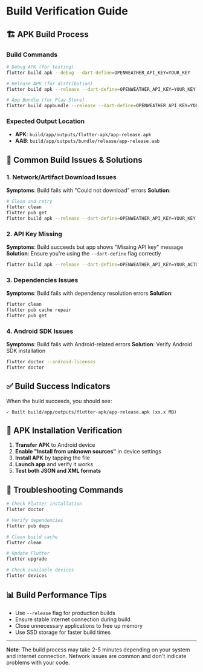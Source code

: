 # Build Verification Guide

## 🏗️ APK Build Process

### **Build Commands**

```bash
# Debug APK (for testing)
flutter build apk --debug --dart-define=OPENWEATHER_API_KEY=YOUR_KEY

# Release APK (for distribution)
flutter build apk --release --dart-define=OPENWEATHER_API_KEY=YOUR_KEY

# App Bundle (for Play Store)
flutter build appbundle --release --dart-define=OPENWEATHER_API_KEY=YOUR_KEY
```

### **Expected Output Location**

- **APK**: `build/app/outputs/flutter-apk/app-release.apk`
- **AAB**: `build/app/outputs/bundle/release/app-release.aab`

## 🚨 Common Build Issues & Solutions

### **1. Network/Artifact Download Issues**

**Symptoms**: Build fails with "Could not download" errors
**Solution**:

```bash
# Clean and retry
flutter clean
flutter pub get
flutter build apk --release --dart-define=OPENWEATHER_API_KEY=YOUR_KEY
```

### **2. API Key Missing**

**Symptoms**: Build succeeds but app shows "Missing API key" message
**Solution**: Ensure you're using the `--dart-define` flag correctly

```bash
flutter build apk --release --dart-define=OPENWEATHER_API_KEY=YOUR_ACTUAL_KEY
```

### **3. Dependencies Issues**

**Symptoms**: Build fails with dependency resolution errors
**Solution**:

```bash
flutter clean
flutter pub cache repair
flutter pub get
```

### **4. Android SDK Issues**

**Symptoms**: Build fails with Android-related errors
**Solution**: Verify Android SDK installation

```bash
flutter doctor --android-licenses
flutter doctor
```

## ✅ **Build Success Indicators**

When the build succeeds, you should see:

```
✓ Built build/app/outputs/flutter-apk/app-release.apk (xx.x MB)
```

## 📱 **APK Installation Verification**

1. **Transfer APK** to Android device
2. **Enable "Install from unknown sources"** in device settings
3. **Install APK** by tapping the file
4. **Launch app** and verify it works
5. **Test both JSON and XML formats**

## 🔧 **Troubleshooting Commands**

```bash
# Check Flutter installation
flutter doctor

# Verify dependencies
flutter pub deps

# Clean build cache
flutter clean

# Update Flutter
flutter upgrade

# Check available devices
flutter devices
```

## 📊 **Build Performance Tips**

- Use `--release` flag for production builds
- Ensure stable internet connection during build
- Close unnecessary applications to free up memory
- Use SSD storage for faster build times

---

**Note**: The build process may take 2-5 minutes depending on your system and internet connection. Network issues are common and don't indicate problems with your code.
